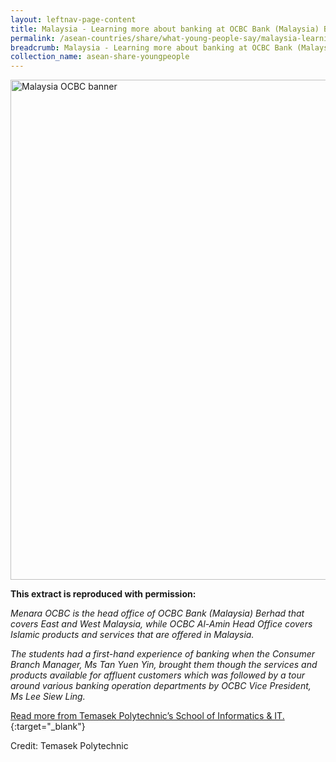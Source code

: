 ```yaml
---
layout: leftnav-page-content
title: Malaysia - Learning more about banking at OCBC Bank (Malaysia) Berhad
permalink: /asean-countries/share/what-young-people-say/malaysia-learning-about-banking-at-ocbc-berhad/
breadcrumb: Malaysia - Learning more about banking at OCBC Bank (Malaysia) Berhad
collection_name: asean-share-youngpeople
---
```


<img src="\images\asean-youngpeople\Malaysia-OCBC.jpg" alt="Malaysia OCBC banner" style="width:800px;" />

**This extract is reproduced with permission:**

*Menara OCBC is the head office of OCBC Bank (Malaysia) Berhad that covers East and West Malaysia, while OCBC Al-Amin Head Office covers Islamic products and services that are offered in Malaysia.*

*The students had a first-hand experience of banking when the Consumer Branch Manager, Ms Tan Yuen Yin, brought them though the services and products available for affluent customers which was followed by a tour around various banking operation departments by OCBC Vice President, Ms Lee Siew Ling.*

[Read more from Temasek Polytechnic’s School of Informatics & IT.](http://www.tp.edu.sg/schools/iit/news/Learning-more-about-banking-in-a-study-trip-to-OCBC-Bank-Berhad-Kuala-Lumpur-Malaysia){:target="_blank"}

Credit: Temasek Polytechnic

